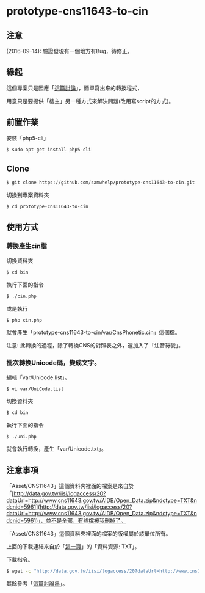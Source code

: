# prototype-cns11643-to-cin

## 注意

(2016-09-14): 驗證發現有一個地方有Bug，待修正。

## 緣起

這個專案只是因應「[這篇討論](http://www.ubuntu-tw.org/modules/newbb/viewtopic.php?post_id=346876#forumpost346876)」，簡單寫出來的轉換程式，

用意只是要提供「樓主」另一種方式來解決問題(改用寫script的方式)。

## 前置作業

安裝「php5-cli」

``` sh
$ sudo apt-get install php5-cli
```

## Clone

``` sh
$ git clone https://github.com/samwhelp/prototype-cns11643-to-cin.git
```

切換到專案資料夾

``` sh
$ cd prototype-cns11643-to-cin
```

## 使用方式

### 轉換產生cin檔

切換資料夾

``` sh
$ cd bin
```

執行下面的指令

``` sh
$ ./cin.php
```

或是執行

``` sh
$ php cin.php
```

就會產生「prototype-cns11643-to-cin/var/CnsPhonetic.cin」這個檔。

注意: 此轉換的過程，除了轉換CNS的對照表之外，還加入了「注音符號」。

### 批次轉換Unicode碼，變成文字。

編輯「var/Unicode.list」。

```
$ vi var/UniCode.list
```

切換資料夾

``` sh
$ cd bin
```

執行下面的指令

``` sh
$ ./uni.php
```

就會執行轉換，產生「var/Unicode.txt」。


## 注意事項

「Asset/CNS11643」這個資料夾裡面的檔案是來自於「[http://data.gov.tw/iisi/logaccess/20?dataUrl=http://www.cns11643.gov.tw/AIDB/Open_Data.zip&ndctype=TXT&ndcnid=5961](http://data.gov.tw/iisi/logaccess/20?dataUrl=http://www.cns11643.gov.tw/AIDB/Open_Data.zip&ndctype=TXT&ndcnid=5961)」，並不是全部，有些檔被我刪掉了。

「Asset/CNS11643」這個資料夾裡面的檔案的版權屬於該單位所有。

上面的下載連結來自於「[這一頁](http://data.gov.tw/node/5961)」的「資料資源: TXT」。

下載指令。

``` sh
$ wget -c "http://data.gov.tw/iisi/logaccess/20?dataUrl=http://www.cns11643.gov.tw/AIDB/Open_Data.zip&ndctype=TXT&ndcnid=5961" -O Open_Data.zip
```

其餘參考「[這篇討論串](http://www.ubuntu-tw.org/modules/newbb/viewtopic.php?post_id=326994#forumpost326994)」。
